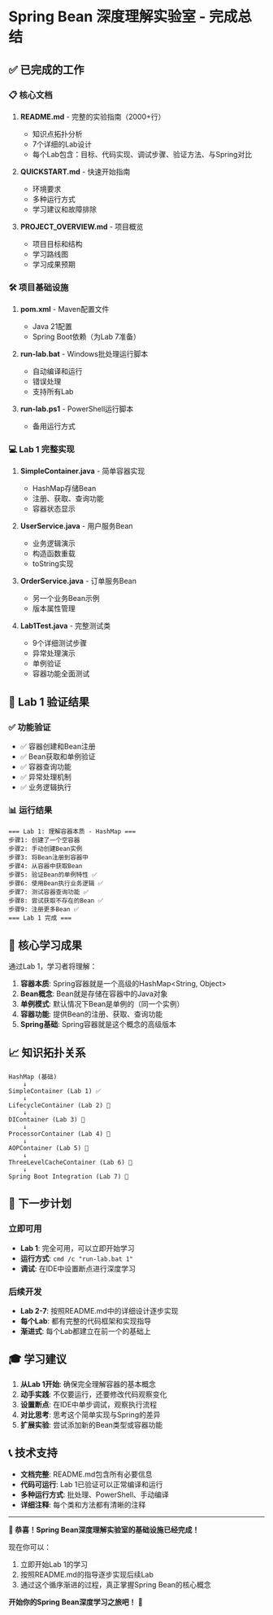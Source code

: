 # Spring Bean 深度理解实验室 - 完成总结

## ✅ 已完成的工作

### 📋 核心文档
1. **README.md** - 完整的实验指南（2000+行）
   - 知识点拓扑分析
   - 7个详细的Lab设计
   - 每个Lab包含：目标、代码实现、调试步骤、验证方法、与Spring对比

2. **QUICKSTART.md** - 快速开始指南
   - 环境要求
   - 多种运行方式
   - 学习建议和故障排除

3. **PROJECT_OVERVIEW.md** - 项目概览
   - 项目目标和结构
   - 学习路线图
   - 学习成果预期

### 🛠️ 项目基础设施
1. **pom.xml** - Maven配置文件
   - Java 21配置
   - Spring Boot依赖（为Lab 7准备）

2. **run-lab.bat** - Windows批处理运行脚本
   - 自动编译和运行
   - 错误处理
   - 支持所有Lab

3. **run-lab.ps1** - PowerShell运行脚本
   - 备用运行方式

### 💻 Lab 1 完整实现
1. **SimpleContainer.java** - 简单容器实现
   - HashMap存储Bean
   - 注册、获取、查询功能
   - 容器状态显示

2. **UserService.java** - 用户服务Bean
   - 业务逻辑演示
   - 构造函数重载
   - toString实现

3. **OrderService.java** - 订单服务Bean
   - 另一个业务Bean示例
   - 版本属性管理

4. **Lab1Test.java** - 完整测试类
   - 9个详细测试步骤
   - 异常处理演示
   - 单例验证
   - 容器功能全面测试

## 🧪 Lab 1 验证结果

### ✅ 功能验证
- ✅ 容器创建和Bean注册
- ✅ Bean获取和单例验证
- ✅ 容器查询功能
- ✅ 异常处理机制
- ✅ 业务逻辑执行

### 📊 运行结果
```
=== Lab 1: 理解容器本质 - HashMap ===
步骤1: 创建了一个空容器
步骤2: 手动创建Bean实例
步骤3: 将Bean注册到容器中
步骤4: 从容器中获取Bean
步骤5: 验证Bean的单例特性 ✅
步骤6: 使用Bean执行业务逻辑 ✅
步骤7: 测试容器查询功能 ✅
步骤8: 尝试获取不存在的Bean ✅
步骤9: 注册更多Bean ✅
=== Lab 1 完成 ===
```

## 🎯 核心学习成果

通过Lab 1，学习者将理解：

1. **容器本质**: Spring容器就是一个高级的HashMap<String, Object>
2. **Bean概念**: Bean就是存储在容器中的Java对象
3. **单例模式**: 默认情况下Bean是单例的（同一个实例）
4. **容器功能**: 提供Bean的注册、获取、查询功能
5. **Spring基础**: Spring容器就是这个概念的高级版本

## 📈 知识拓扑关系

```
HashMap (基础)
    ↓
SimpleContainer (Lab 1) ✅
    ↓
LifecycleContainer (Lab 2) 📝
    ↓
DIContainer (Lab 3) 📝
    ↓
ProcessorContainer (Lab 4) 📝
    ↓
AOPContainer (Lab 5) 📝
    ↓
ThreeLevelCacheContainer (Lab 6) 📝
    ↓
Spring Boot Integration (Lab 7) 📝
```

## 🚀 下一步计划

### 立即可用
- **Lab 1**: 完全可用，可以立即开始学习
- **运行方式**: `cmd /c "run-lab.bat 1"`
- **调试**: 在IDE中设置断点进行深度学习

### 后续开发
- **Lab 2-7**: 按照README.md中的详细设计逐步实现
- **每个Lab**: 都有完整的代码框架和实现指导
- **渐进式**: 每个Lab都建立在前一个的基础上

## 🎓 学习建议

1. **从Lab 1开始**: 确保完全理解容器的基本概念
2. **动手实践**: 不仅要运行，还要修改代码观察变化
3. **设置断点**: 在IDE中单步调试，观察执行流程
4. **对比思考**: 思考这个简单实现与Spring的差异
5. **扩展实验**: 尝试添加新的Bean类型或容器功能

## 📞 技术支持

- **文档完整**: README.md包含所有必要信息
- **代码可运行**: Lab 1已验证可以正常编译和运行
- **多种运行方式**: 批处理、PowerShell、手动编译
- **详细注释**: 每个类和方法都有清晰的注释

---

**🎉 恭喜！Spring Bean深度理解实验室的基础设施已经完成！**

现在你可以：
1. 立即开始Lab 1的学习
2. 按照README.md的指导逐步实现后续Lab
3. 通过这个循序渐进的过程，真正掌握Spring Bean的核心概念

**开始你的Spring Bean深度学习之旅吧！** 🚀